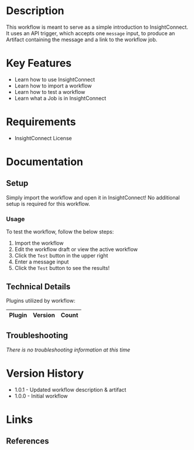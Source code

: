# Description

This workflow is meant to serve as a simple introduction to InsightConnect. It uses an API trigger, which accepts one `message` input, to produce an Artifact containing the message and a link to the workflow job.

# Key Features

* Learn how to use InsightConnect
* Learn how to import a workflow
* Learn how to test a workflow
* Learn what a Job is in InsightConnect

# Requirements

* InsightConnect License

# Documentation

## Setup

Simply import the workflow and open it in InsightConnect! No additional setup is required for this workflow.

### Usage

To test the workflow, follow the below steps:

1. Import the workflow
2. Edit the workflow draft or view the active workflow
3. Click the `Test` button in the upper right
4. Enter a message input
5. Click the `Test` button to see the results!

## Technical Details

Plugins utilized by workflow:

|Plugin|Version|Count|
|----|----|--------|

## Troubleshooting

_There is no troubleshooting information at this time_

# Version History

* 1.0.1 - Updated workflow description & artifact
* 1.0.0 - Initial workflow

# Links

## References
